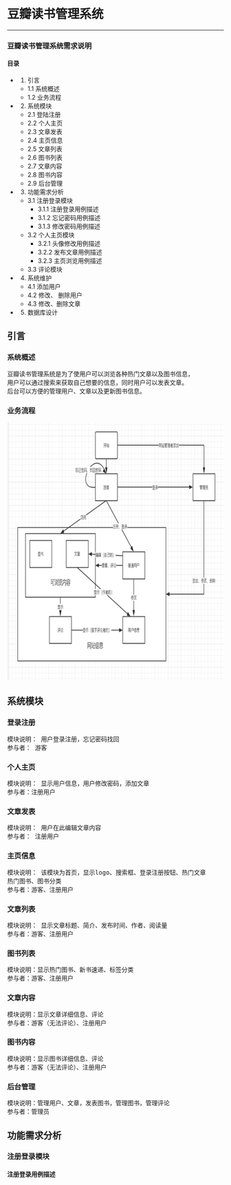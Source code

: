 # 豆瓣读书管理系统
-------------------
### 豆瓣读书管理系统需求说明
#### 目录
- 1. 引言
    - 1.1 系统概述
    - 1.2   业务流程
- 2. 系统模块
    - 2.1 登陆注册
    - 2.2 个人主页
    - 2.3 文章发表
    - 2.4 主页信息
    - 2.5 文章列表
    - 2.6 图书列表
    - 2.7 文章内容
    - 2.8 图书内容
    - 2.9 后台管理
- 3. 功能需求分析
    -  3.1 注册登录模块
        - 3.1.1 注册登录用例描述
        - 3.1.2 忘记密码用例描述
        - 3.1.3 修改密码用例描述
    - 3.2 个人主页模块
        - 3.2.1 头像修改用例描述
        - 3.2.2 发布文章用例描述
        - 3.2.3 主页浏览用例描述
    - 3.3 评论模块
- 4. 系统维护
    - 4.1 添加用户
    - 4.2 修改、 删除用户
    - 4.3 修改、删除文章
- 5. 数据库设计

## 引言
### 系统概述
<pre >
豆瓣读书管理系统是为了使用户可以浏览各种热门文章以及图书信息，
用户可以通过搜索来获取自己想要的信息，同时用户可以发表文章。
后台可以方便的管理用户、文章以及更新图书信息。
</pre>

### 业务流程
<img width="800" height="600" src="https://github.com/Alex-zs/doubanbook/blob/master/liuchengtu.png?raw=true">

## 系统模块
### 登录注册
<pre>
模块说明： 用户登录注册，忘记密码找回
参与者： 游客
</pre>

### 个人主页
<pre>
模块说明： 显示用户信息，用户修改密码，添加文章
参与者：注册用户
</pre>

### 文章发表
<pre>
模块说明： 用户在此编辑文章内容
参与者： 注册用户
</pre>

### 主页信息
<pre>
模块说明： 该模块为首页，显示logo、搜索框、登录注册按钮、热门文章
热门图书、图书分类
参与者：游客、注册用户
</pre>

### 文章列表
<pre>
模块说明： 显示文章标题、简介、发布时间、作者、阅读量
参与者：游客、注册用户
</pre>

### 图书列表
<pre>
模块说明：显示热门图书、新书速递、标签分类
参与者：游客、注册用户
</pre>

### 文章内容
<pre>
模块说明：显示文章详细信息、评论
参与者：游客（无法评论）、注册用户
</pre>

### 图书内容
<pre>
模块说明：显示图书详细信息、评论
参与者：游客（无法评论）、注册用户
</pre>

### 后台管理
<pre>
模块说明：管理用户、文章，发表图书，管理图书，管理评论
参与者：管理员
</pre>

## 功能需求分析
### 注册登录模块
#### 注册登录用例描述
<pre>

